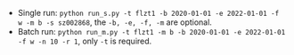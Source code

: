 * Single run: `python run_s.py -t flzt1 -b 2020-01-01 -e 2022-01-01 -f w -m b -s sz002868`, the `-b, -e, -f, -m` are optional.
* Batch run: `python run_m.py -t flzt1 -m b -b 2020-01-01 -e 2022-01-01 -f w -n 10 -r 1`, only `-t` is required.